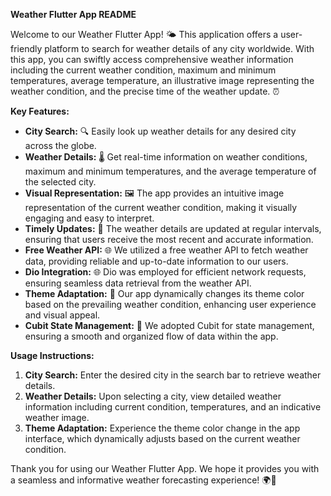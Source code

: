 **Weather Flutter App README**

Welcome to our Weather Flutter App! 🌤️ This application offers a user-friendly platform to search for weather details of any city worldwide. With this app, you can swiftly access comprehensive weather information including the current weather condition, maximum and minimum temperatures, average temperature, an illustrative image representing the weather condition, and the precise time of the weather update. ⏰

**Key Features:**

- **City Search:** 🔍 Easily look up weather details for any desired city across the globe.
- **Weather Details:** 🌡️ Get real-time information on weather conditions, maximum and minimum temperatures, and the average temperature of the selected city.
- **Visual Representation:** 🖼️ The app provides an intuitive image representation of the current weather condition, making it visually engaging and easy to interpret.
- **Timely Updates:** 🔄 The weather details are updated at regular intervals, ensuring that users receive the most recent and accurate information.
- **Free Weather API:** 🌐 We utilized a free weather API to fetch weather data, providing reliable and up-to-date information to our users.
- **Dio Integration:** 🌐 Dio was employed for efficient network requests, ensuring seamless data retrieval from the weather API.
- **Theme Adaptation:** 🎨 Our app dynamically changes its theme color based on the prevailing weather condition, enhancing user experience and visual appeal.
- **Cubit State Management:** 🧩 We adopted Cubit for state management, ensuring a smooth and organized flow of data within the app.

**Usage Instructions:**

1. **City Search:** Enter the desired city in the search bar to retrieve weather details.
2. **Weather Details:** Upon selecting a city, view detailed weather information including current condition, temperatures, and an indicative weather image.
3. **Theme Adaptation:** Experience the theme color change in the app interface, which dynamically adjusts based on the current weather condition.

Thank you for using our Weather Flutter App. We hope it provides you with a seamless and informative weather forecasting experience! 🌍📱
